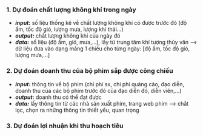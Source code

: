 ### 1. Dự đoán chất lượng không khí trong ngày
  + ***input:*** số liệu thống kê về chất lượng không khí có được trước đó (độ ẩm, tốc độ gió, lượng mưa, lượng khí thải...)
  + ***output:*** chất lượng không khí của ngày đó
  + ***data:*** số liệu (độ ẩm, gió, mưa,...), lấy từ trung tâm khí tượng thủy văn  --> dữ liệu đưa vào dạng mảng 1 chiều cho từng ngày: [độ ẩm, tốc độ gió, lượng mưa,...]
### 2. Dự đoán doanh thu của bộ phim sắp được công chiếu
  + ***input:*** thông tin về bộ phim (chi phí sx, chi phí quảng cáo, đạo diễn, doanh thu của các bộ phim trước đó của đạo diễn đó, diễn viên,...)
  + ***output:*** doanh thu có thể đạt được
  + ***data:*** lấy thông tin từ các nhà sản xuất phim, trang web phim --> chắt lọc, chọn ra những thông tin thiết yếu, quan trọng
### 3. Dự đoán lợi nhuận khi thu hoạch tiêu
